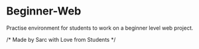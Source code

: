 # Beginner-Web
Practise environment for students to work on a beginner level web project.

/* Made by Sarc with Love from Students */
